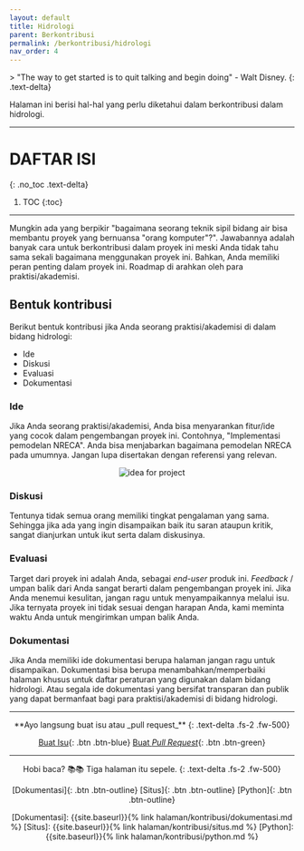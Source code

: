 ```yaml
---
layout: default
title: Hidrologi
parent: Berkontribusi
permalink: /berkontribusi/hidrologi
nav_order: 4
---
```


<div align="justify" markdown="1">
> "The way to get started is to quit talking and begin doing" - Walt Disney.
{: .text-delta}
</div>

Halaman ini berisi hal-hal yang perlu diketahui dalam berkontribusi dalam hidrologi.

---

# DAFTAR ISI
{: .no_toc .text-delta}

1. TOC
{:toc}

---

Mungkin ada yang berpikir "bagaimana seorang teknik sipil bidang air bisa membantu proyek yang bernuansa "orang komputer"?". Jawabannya adalah banyak cara untuk berkontribusi dalam proyek ini meski Anda tidak tahu sama sekali bagaimana menggunakan proyek ini. Bahkan, Anda memiliki peran penting dalam proyek ini. Roadmap di arahkan oleh para praktisi/akademisi.

## Bentuk kontribusi

Berikut bentuk kontribusi jika Anda seorang praktisi/akademisi di dalam bidang hidrologi:
- Ide
- Diskusi
- Evaluasi
- Dokumentasi

### Ide
Jika Anda seorang praktisi/akademisi, Anda bisa menyarankan fitur/ide yang cocok dalam pengembangan proyek ini. Contohnya, "Implementasi pemodelan NRECA". Anda bisa menjabarkan bagaimana pemodelan NRECA pada umumnya. Jangan lupa disertakan dengan referensi yang relevan. 

<div align="center">
    <img src="{{site.baseurl}}/assets/images/hidrologi_00.png" alt="idea for project">
</div>

### Diskusi
Tentunya tidak semua orang memiliki tingkat pengalaman yang sama. Sehingga jika ada yang ingin disampaikan baik itu saran ataupun kritik, sangat dianjurkan untuk ikut serta dalam diskusinya. 

### Evaluasi
Target dari proyek ini adalah Anda, sebagai _end-user_ produk ini. _Feedback_ / umpan balik dari Anda sangat berarti dalam pengembangan proyek ini. Jika Anda menemui kesulitan, jangan ragu untuk menyampaikannya melalui isu. Jika ternyata proyek ini tidak sesuai dengan harapan Anda, kami meminta waktu Anda untuk mengirimkan umpan balik Anda. 

### Dokumentasi
Jika Anda memiliki ide dokumentasi berupa halaman jangan ragu untuk disampaikan. Dokumentasi bisa berupa menambahkan/memperbaiki halaman khusus untuk daftar peraturan yang digunakan dalam bidang hidrologi. Atau segala ide dokumentasi yang bersifat transparan dan publik yang dapat bermanfaat bagi para praktisi/akademisi di bidang hidrologi. 

---
<div align="center" markdown="1">
**Ayo langsung buat isu atau _pull request_**
{: .text-delta .fs-2 .fw-500}

[Buat Isu](https://github.com/taruma/hidrokit/issues/new/choose){: .btn .btn-blue}
[Buat _Pull Request_](https://github.com/taruma/hidrokit/compare){: .btn .btn-green}

</div>

---
<div align="center" markdown="1">
Hobi baca? 📚📚 Tiga halaman itu sepele. 
{: .text-delta .fs-2 .fw-500}

[Dokumentasi]{: .btn .btn-outline}
[Situs]{: .btn .btn-outline}
[Python]{: .btn .btn-outline}

<!-- LINK -->
[Dokumentasi]:  {{site.baseurl}}{% link halaman/kontribusi/dokumentasi.md %}
[Situs]:        {{site.baseurl}}{% link halaman/kontribusi/situs.md %}
[Python]:       {{site.baseurl}}{% link halaman/kontribusi/python.md %}

</div>
